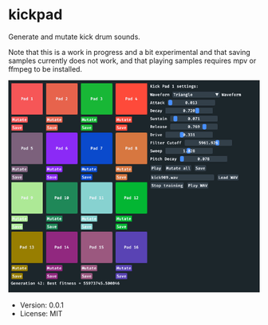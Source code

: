 # kickpad

Generate and mutate kick drum sounds.

Note that this is a work in progress and a bit experimental and that saving samples currently does not work, and that playing samples requires mpv or ffmpeg to be installed.

![screenshot](img/screenshot.png)

* Version: 0.0.1
* License: MIT
